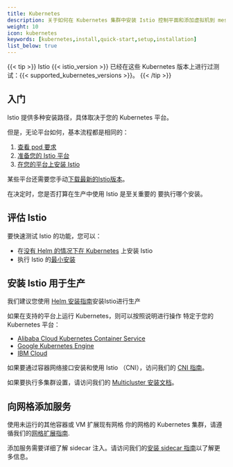 ```yaml
---
title: Kubernetes
description: 关于如何在 Kubernetes 集群中安装 Istio 控制平面和添加虚拟机到 mesh 中的说明。
weight: 10
icon: kubernetes
keywords: [kubernetes,install,quick-start,setup,installation]
list_below: true
---
```


{{< tip >}}
Istio {{< istio_version >}} 已经在这些 Kubernetes 版本上进行过测试：{{< supported_kubernetes_versions >}}。
{{< /tip >}}

## 入门

Istio 提供多种安装路径，具体取决于您的 Kubernetes 平台。

但是，无论平台如何，基本流程都是相同的：

1. [查看 pod 要求](/zh/docs/setup/kubernetes/additional-setup/requirements/)
1. [准备您的 Istio 平台](/zh/docs/setup/kubernetes/prepare/platform-setup/)
1. [在您的平台上安装 Istio](/zh/docs/setup/kubernetes/)

某些平台还需要您手动[下载最新的Istio版本](/zh/docs/setup/kubernetes/download/)。

在决定时，您是否打算在生产中使用 Istio 是至关重要的
要执行哪个安装。

## 评估 Istio

要快速测试 Istio 的功能，您可以：

- 在[没有 Helm 的情况下在 Kubernetes](/zh/docs/setup/kubernetes/install/kubernetes/) 上安装 Istio
- 执行 Istio 的[最小安装](/zh/docs/setup/kubernetes/install/helm/)

## 安装 Istio 用于生产

我们建议您使用 [Helm 安装指南](/zh/docs/setup/kubernetes/install/helm/)安装Istio进行生产

如果在支持的平台上运行 Kubernetes，则可以按照说明进行操作
特定于您的 Kubernetes 平台：

- [Alibaba Cloud Kubernetes Container Service](/zh/docs/setup/kubernetes/install/platform/alicloud/)
- [Google Kubernetes Engine](/zh/docs/setup/kubernetes/install/platform/gke/)
- [IBM Cloud](/zh/docs/setup/kubernetes/install/platform/ibm/)

如果要通过容器网络接口安装和使用 Istio
（CNI），访问我们的 [CNI 指南](/zh/docs/setup/kubernetes/additional-setup/cni/)。

如果要执行多集群设置，请访问我们的 [Multicluster 安装文档](/zh/docs/setup/kubernetes/install/multicluster/)。

## 向网格添加服务

使用未运行的其他容器或 VM 扩展现有网格
你的网格的 Kubernetes 集群，请遵循我们的[网格扩展指南](/zh/docs/setup/kubernetes/additional-setup/mesh-expansion/).

添加服务需要详细了解 sidecar 注入。请访问我们的[安装 sidecar 指南](/zh/docs/setup/kubernetes/additional-setup/sidecar-injection/)以了解更多信息。

